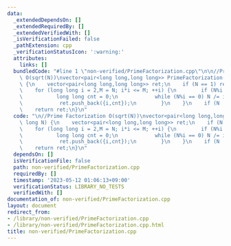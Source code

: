```yaml
---
data:
  _extendedDependsOn: []
  _extendedRequiredBy: []
  _extendedVerifiedWith: []
  _isVerificationFailed: false
  _pathExtension: cpp
  _verificationStatusIcon: ':warning:'
  attributes:
    links: []
  bundledCode: "#line 1 \"non-verified/PrimeFactorization.cpp\"\n\n//Prime Factorization\
    \ O(sqrt(N))\nvector<pair<long long,long long>> PrimeFactorization(long long N)\
    \ {\n    vector<pair<long long,long long>> ret;\n    if (N == 1) ret.push_back({1,0});\n\
    \    for (long long i = 2,M = N; i*i <= M; ++i) {\n        if (N%i == 0) {\n \
    \           long long cnt = 0;\n            while (N%i == 0) N /= i, cnt++;\n\
    \            ret.push_back({i,cnt});\n        }\n    }\n    if (N != 1) ret.push_back({N,1});\n\
    \    return ret;\n}\n"
  code: "\n//Prime Factorization O(sqrt(N))\nvector<pair<long long,long long>> PrimeFactorization(long\
    \ long N) {\n    vector<pair<long long,long long>> ret;\n    if (N == 1) ret.push_back({1,0});\n\
    \    for (long long i = 2,M = N; i*i <= M; ++i) {\n        if (N%i == 0) {\n \
    \           long long cnt = 0;\n            while (N%i == 0) N /= i, cnt++;\n\
    \            ret.push_back({i,cnt});\n        }\n    }\n    if (N != 1) ret.push_back({N,1});\n\
    \    return ret;\n}\n"
  dependsOn: []
  isVerificationFile: false
  path: non-verified/PrimeFactorization.cpp
  requiredBy: []
  timestamp: '2023-05-12 01:06:13+09:00'
  verificationStatus: LIBRARY_NO_TESTS
  verifiedWith: []
documentation_of: non-verified/PrimeFactorization.cpp
layout: document
redirect_from:
- /library/non-verified/PrimeFactorization.cpp
- /library/non-verified/PrimeFactorization.cpp.html
title: non-verified/PrimeFactorization.cpp
---
```

